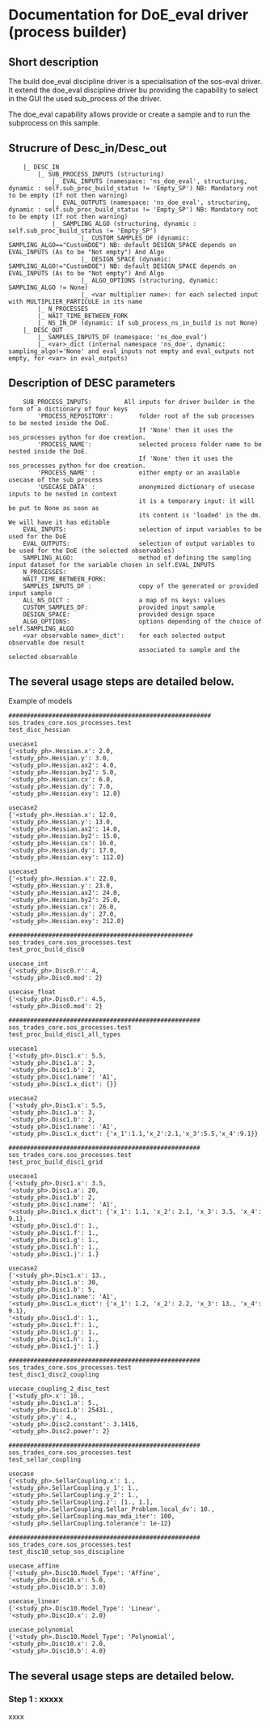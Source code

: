 # Documentation for DoE_eval driver (process builder)


## Short description
The build doe_eval discipline driver is a specialisation of the sos-eval driver. It extend the doe_eval discipline driver bu providing the capability to select in the GUI the used sub_process of the driver. 

The doe_eval capability allows provide or create a sample and to run the subprocess on this sample. 


## Strucrure of Desc_in/Desc_out
        |_ DESC_IN
            |_ SUB_PROCESS_INPUTS (structuring)
                |_ EVAL_INPUTS (namespace: 'ns_doe_eval', structuring, dynamic : self.sub_proc_build_status != 'Empty_SP') NB: Mandatory not to be empty (If not then warning)
                |_ EVAL_OUTPUTS (namespace: 'ns_doe_eval', structuring, dynamic : self.sub_proc_build_status != 'Empty_SP') NB: Mandatory not to be empty (If not then warning)
                |_ SAMPLING_ALGO (structuring, dynamic : self.sub_proc_build_status != 'Empty_SP')
                        |_ CUSTOM_SAMPLES_DF (dynamic: SAMPLING_ALGO=="CustomDOE") NB: default DESIGN_SPACE depends on EVAL_INPUTS (As to be "Not empty") And Algo 
                        |_ DESIGN_SPACE (dynamic: SAMPLING_ALGO!="CustomDOE") NB: default DESIGN_SPACE depends on EVAL_INPUTS (As to be "Not empty") And Algo
                        |_ ALGO_OPTIONS (structuring, dynamic: SAMPLING_ALGO != None)
                        |_ <var multiplier name>: for each selected input with MULTIPLIER_PARTICULE in its name
            |_ N_PROCESSES
            |_ WAIT_TIME_BETWEEN_FORK
            |_ NS_IN_DF (dynamic: if sub_process_ns_in_build is not None)
        |_ DESC_OUT
            |_ SAMPLES_INPUTS_DF (namespace: 'ns_doe_eval')
            |_ <var>_dict (internal namespace 'ns_doe', dynamic: sampling_algo!='None' and eval_inputs not empty and eval_outputs not empty, for <var> in eval_outputs)

##     Description of DESC parameters
        SUB_PROCESS_INPUTS: 	    All inputs for driver builder in the form of a dictionary of four keys        
            'PROCESS_REPOSITORY':       folder root of the sub processes to be nested inside the DoE.
                                        If 'None' then it uses the sos_processes python for doe creation.
            'PROCESS_NAME':             selected process folder name to be nested inside the DoE.
                                        If 'None' then it uses the sos_processes python for doe creation.
            'PROCESS_NAME' :            either empty or an available usecase of the sub_process
            'USECASE_DATA' :            anonymized dictionary of usecase inputs to be nested in context
                                        it is a temporary input: it will be put to None as soon as                                                                        
                                        its content is 'loaded' in the dm. We will have it has editable    
        EVAL_INPUTS:                    selection of input variables to be used for the DoE
        EVAL_OUTPUTS:                   selection of output variables to be used for the DoE (the selected observables)
        SAMPLING_ALGO:                  method of defining the sampling input dataset for the variable chosen in self.EVAL_INPUTS
        N_PROCESSES:
        WAIT_TIME_BETWEEN_FORK:
        SAMPLES_INPUTS_DF :             copy of the generated or provided input sample
        ALL_NS_DICT :                   a map of ns keys: values
        CUSTOM_SAMPLES_DF:              provided input sample
        DESIGN_SPACE:                   provided design space
        ALGO_OPTIONS:                   options depending of the choice of self.SAMPLING_ALGO
        <var observable name>_dict':    for each selected output observable doe result
                                        associated to sample and the selected observable

## The several usage steps are detailed below.
Example of models

    ########################################################
    sos_trades_core.sos_processes.test
    test_disc_hessian

    usecase1
    {'<study_ph>.Hessian.x': 2.0,
    '<study_ph>.Hessian.y': 3.0,
    '<study_ph>.Hessian.ax2': 4.0,
    '<study_ph>.Hessian.by2': 5.0,
    '<study_ph>.Hessian.cx': 6.0,
    '<study_ph>.Hessian.dy': 7.0,
    '<study_ph>.Hessian.exy': 12.0}
    
    usecase2
    {'<study_ph>.Hessian.x': 12.0,
    '<study_ph>.Hessian.y': 13.0,
    '<study_ph>.Hessian.ax2': 14.0,
    '<study_ph>.Hessian.by2': 15.0,
    '<study_ph>.Hessian.cx': 16.0,
    '<study_ph>.Hessian.dy': 17.0,
    '<study_ph>.Hessian.exy': 112.0}

    usecase3
    {'<study_ph>.Hessian.x': 22.0,
    '<study_ph>.Hessian.y': 23.0,
    '<study_ph>.Hessian.ax2': 24.0,
    '<study_ph>.Hessian.by2': 25.0,
    '<study_ph>.Hessian.cx': 26.0,
    '<study_ph>.Hessian.dy': 27.0,
    '<study_ph>.Hessian.exy': 212.0}

    ###################################################
    sos_trades_core.sos_processes.test
    test_proc_build_disc0

    usecase_int
    {'<study_ph>.Disc0.r': 4,
    '<study_ph>.Disc0.mod': 2}

    usecase_float
    {'<study_ph>.Disc0.r': 4.5,
    '<study_ph>.Disc0.mod': 2}

    #####################################################
    sos_trades_core.sos_processes.test
    test_proc_build_disc1_all_types

    usecase1
    {'<study_ph>.Disc1.x': 5.5,
    '<study_ph>.Disc1.a': 3,
    '<study_ph>.Disc1.b': 2,
    '<study_ph>.Disc1.name': 'A1',
    '<study_ph>.Disc1.x_dict': {}}

    usecase2
    {'<study_ph>.Disc1.x': 5.5,
    '<study_ph>.Disc1.a': 3,
    '<study_ph>.Disc1.b': 2,
    '<study_ph>.Disc1.name': 'A1',
    '<study_ph>.Disc1.x_dict': {'x_1':1.1,'x_2':2.1,'x_3':5.5,'x_4':9.1}}

    #####################################################
    sos_trades_core.sos_processes.test
    test_proc_build_disc1_grid

    usecase1
    {'<study_ph>.Disc1.x': 3.5,
    '<study_ph>.Disc1.a': 20,
    '<study_ph>.Disc1.b': 2,
    '<study_ph>.Disc1.name': 'A1',
    '<study_ph>.Disc1.x_dict': {'x_1': 1.1, 'x_2': 2.1, 'x_3': 3.5, 'x_4': 9.1},
    '<study_ph>.Disc1.d': 1.,
    '<study_ph>.Disc1.f': 1.,
    '<study_ph>.Disc1.g': 1.,
    '<study_ph>.Disc1.h': 1.,
    '<study_ph>.Disc1.j': 1.}

    usecase2
    {'<study_ph>.Disc1.x': 13.,
    '<study_ph>.Disc1.a': 30,
    '<study_ph>.Disc1.b': 5,
    '<study_ph>.Disc1.name': 'A1',
    '<study_ph>.Disc1.x_dict': {'x_1': 1.2, 'x_2': 2.2, 'x_3': 13., 'x_4': 9.1},
    '<study_ph>.Disc1.d': 1.,
    '<study_ph>.Disc1.f': 1.,
    '<study_ph>.Disc1.g': 1.,
    '<study_ph>.Disc1.h': 1.,
    '<study_ph>.Disc1.j': 1.}

    ##################################################### 
    sos_trades_core.sos_processes.test
    test_disc1_disc2_coupling

    usecase_coupling_2_disc_test
    {'<study_ph>.x': 10.,
    '<study_ph>.Disc1.a': 5.,
    '<study_ph>.Disc1.b': 25431.,
    '<study_ph>.y': 4.,
    '<study_ph>.Disc2.constant': 3.1416,
    '<study_ph>.Disc2.power': 2}

    ##################################################### 
    sos_trades_core.sos_processes.test
    test_sellar_coupling

    usecase
    {'<study_ph>.SellarCoupling.x': 1.,
    '<study_ph>.SellarCoupling.y_1': 1.,
    '<study_ph>.SellarCoupling.y_2': 1.,
    '<study_ph>.SellarCoupling.z': [1., 1.],
    '<study_ph>.SellarCoupling.Sellar_Problem.local_dv': 10.,
    '<study_ph>.SellarCoupling.max_mda_iter': 100,
    '<study_ph>.SellarCoupling.tolerance': 1e-12}

    #####################################################
    sos_trades_core.sos_processes.test
    test_disc10_setup_sos_discipline

    usecase_affine
    {'<study_ph>.Disc10.Model_Type': 'Affine',
    '<study_ph>.Disc10.x': 5.0,
    '<study_ph>.Disc10.b': 3.0}

    usecase_linear
    {'<study_ph>.Disc10.Model_Type': 'Linear',
    '<study_ph>.Disc10.x': 2.0}

    usecase_polynomial
    {'<study_ph>.Disc10.Model_Type': 'Polynomial',
    '<study_ph>.Disc10.x': 2.0,
    '<study_ph>.Disc10.b': 4.0}


## The several usage steps are detailed below.

###  Step 1 : xxxxx

xxxx

